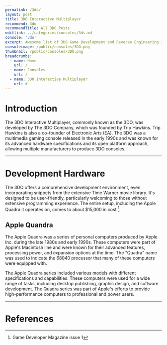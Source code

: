 ```yaml
---
permalink: /3do/
layout: post
title: 3DO Interactive Multiplayer
recommend: 3do
recommendTitle: All 3DO Posts
editlink: ../categories/consoles/3ds.md
console: '3do'
excerpt: Awesome list of 3DO Game Development and Reverse Engineering information
consoleimage: /public/consoles/3DO.png
thumbnail: /public/consoles/3DO.png
breadcrumbs:
  - name: Home
    url: /
  - name: Consoles
    url: /
  - name: 3DO Interactive Multiplayer
    url: #
---
```


# Introduction
The 3DO Interactive Multiplayer, commonly known as the 3DO, was developed by The 3DO Company, which was founded by Trip Hawkins. Trip Hawkins is also a co-founder of Electronic Arts (EA). The 3DO was a multimedia gaming console released in the early 1990s and was known for its advanced hardware specifications and its open platform approach, allowing multiple manufacturers to produce 3DO consoles.

---
# Development Hardware
The 3DO offers a comprehensive development environment, even incorporating snippets from the extensive Time Warner movie library. It's designed to be user-friendly, particularly welcoming to those without extensive programming experience. The entire setup, including the Apple Quadra it operates on, comes to about $15,000 in cost [^1].

## Apple Quandra
The Apple Quadra was a series of personal computers produced by Apple Inc. during the late 1980s and early 1990s. These computers were part of Apple's Macintosh line and were known for their advanced features, processing power, and expansion options at the time. The "Quadra" name was used to indicate the 68040 processor that many of these computers were equipped with.

The Apple Quadra series included various models with different specifications and capabilities. These computers were used for a wide range of tasks, including desktop publishing, graphic design, and software development. The Quadra series was part of Apple's efforts to provide high-performance computers to professional and power users.

---
# References
[^1]: Game Developer Magazine issue 1

